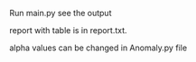 Run main.py see the output

report with table is in report.txt.

alpha values can be changed in Anomaly.py file

